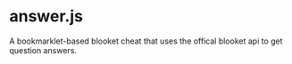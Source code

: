 # answer.js
A bookmarklet-based blooket cheat that uses the offical blooket api to get question answers.
